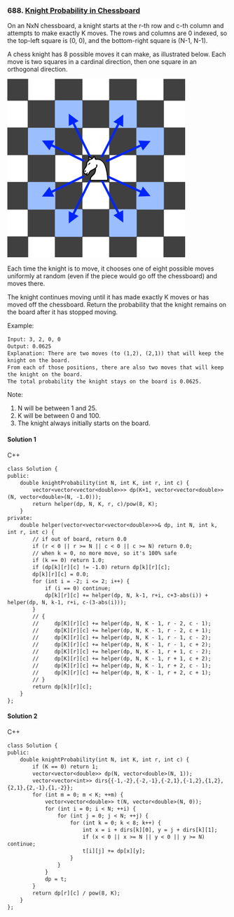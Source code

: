 ### 688\. [Knight Probability in Chessboard](https://leetcode.com/problems/knight-probability-in-chessboard/)

On an NxN chessboard, a knight starts at the r-th row and c-th column and attempts to make exactly K moves. The rows and columns are 0 indexed, so the top-left square is (0, 0), and the bottom-right square is (N-1, N-1).

A chess knight has 8 possible moves it can make, as illustrated below. Each move is two squares in a cardinal direction, then one square in an orthogonal direction.
 
![alt text](knight.png "knight")

Each time the knight is to move, it chooses one of eight possible moves uniformly at random (even if the piece would go off the chessboard) and moves there.

The knight continues moving until it has made exactly K moves or has moved off the chessboard. Return the probability that the knight remains on the board after it has stopped moving.

Example:
```
Input: 3, 2, 0, 0
Output: 0.0625
Explanation: There are two moves (to (1,2), (2,1)) that will keep the knight on the board.
From each of those positions, there are also two moves that will keep the knight on the board.
The total probability the knight stays on the board is 0.0625.
```

Note:

1. N will be between 1 and 25.
2. K will be between 0 and 100.
3. The knight always initially starts on the board.

#### Solution 1

C++

```
class Solution {
public:
    double knightProbability(int N, int K, int r, int c) {
        vector<vector<vector<double>>> dp(K+1, vector<vector<double>>(N, vector<double>(N, -1.0)));
        return helper(dp, N, K, r, c)/pow(8, K);
    }
private:
    double helper(vector<vector<vector<double>>>& dp, int N, int k, int r, int c) {
        // if out of board, return 0.0
        if (r < 0 || r >= N || c < 0 || c >= N) return 0.0;
        // when k = 0, no more move, so it's 100% safe
        if (k == 0) return 1.0;
        if (dp[k][r][c] != -1.0) return dp[k][r][c];
        dp[k][r][c] = 0.0;
        for (int i = -2; i <= 2; i++) {
            if (i == 0) continue;
            dp[k][r][c] += helper(dp, N, k-1, r+i, c+3-abs(i)) + helper(dp, N, k-1, r+i, c-(3-abs(i)));
        }
        // {
        //     dp[K][r][c] += helper(dp, N, K - 1, r - 2, c - 1);
        //     dp[K][r][c] += helper(dp, N, K - 1, r - 2, c + 1);
        //     dp[K][r][c] += helper(dp, N, K - 1, r - 1, c - 2);
        //     dp[K][r][c] += helper(dp, N, K - 1, r - 1, c + 2);
        //     dp[K][r][c] += helper(dp, N, K - 1, r + 1, c - 2);
        //     dp[K][r][c] += helper(dp, N, K - 1, r + 1, c + 2);
        //     dp[K][r][c] += helper(dp, N, K - 1, r + 2, c - 1);
        //     dp[K][r][c] += helper(dp, N, K - 1, r + 2, c + 1);
        // }
        return dp[k][r][c];
    }
};
```


#### Solution 2

C++

```
class Solution {
public:
    double knightProbability(int N, int K, int r, int c) {
        if (K == 0) return 1;
        vector<vector<double>> dp(N, vector<double>(N, 1));
        vector<vector<int>> dirs{{-1,-2},{-2,-1},{-2,1},{-1,2},{1,2},{2,1},{2,-1},{1,-2}};
        for (int m = 0; m < K; ++m) {
            vector<vector<double>> t(N, vector<double>(N, 0));
            for (int i = 0; i < N; ++i) {
                for (int j = 0; j < N; ++j) {
                    for (int k = 0; k < 8; k++) {
                        int x = i + dirs[k][0], y = j + dirs[k][1];
                        if (x < 0 || x >= N || y < 0 || y >= N) continue;
                        t[i][j] += dp[x][y];
                    }
                }
            }
            dp = t;
        }
        return dp[r][c] / pow(8, K);
    }
};
```
